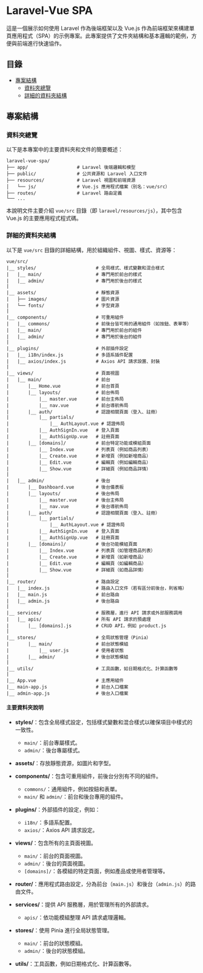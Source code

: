 # Laravel-Vue SPA

這是一個展示如何使用 Laravel 作為後端框架以及 Vue.js 作為前端框架來構建單頁應用程式（SPA）的示例專案。此專案提供了文件夾結構和基本邏輯的範例，方便與前端進行快速協作。

## 目錄
- [專案結構](#專案結構)
    - [資料夾總覽](#資料夾總覽)
    - [詳細的資料夾結構](#詳細的資料夾結構)

## 專案結構

### 資料夾總覽

以下是本專案中的主要資料夾和文件的簡要概述：
```
laravel-vue-spa/
├── app/                  # Laravel 後端邏輯和模型
├── public/               # 公共資源和 Laravel 入口文件
├── resources/            # Laravel 視圖和前端資源
│   └── js/               # Vue.js 應用程式檔案（別名：vue/src）
├── routes/               # Laravel 路由定義
└── ...
```
本說明文件主要介紹 `vue/src` 目錄（即 `laravel/resources/js`），其中包含 Vue.js 的主要應用程式程式碼。

### 詳細的資料夾結構

以下是 `vue/src` 目錄的詳細結構，用於組織組件、視圖、樣式、資源等：
```
vue/src/
|__ styles/                      # 全局樣式、樣式變數和混合樣式
|   |__ main/                    # 專門用於前台的樣式
|   |__ admin/                   # 專門用於後台的樣式
|
|__ assets/                      # 靜態資源
|   ├── images/                  # 圖片資源
|   └── fonts/                   # 字型資源
|
|__ components/                  # 可重用組件
|   |__ commons/                 # 前後台皆可用的通用組件（如按鈕、表單等）
|   |__ main/                    # 專門用於前台的組件
|   |__ admin/                   # 專門用於後台的組件
|
|__ plugins/                     # 外部插件設定
|   |__ i18n/index.js            # 多語系插件配置
|   |__ axios/index.js           # Axios API 請求設置、封裝
|
|__ views/                       # 頁面視圖
|   |__ main/                    # 前台
|       |__ Home.vue             # 前台首頁
|       |__ layouts/             # 前台佈局
|           |__ master.vue       # 前台主佈局
|           |__ nav.vue          # 前台導航佈局
|       |__ auth/                # 認證相關頁面（登入、註冊）
|           |__ partials/
|               |__ AuthLayout.vue # 認證佈局
|           |__ AuthSignIn.vue   # 登入頁面
|           |__ AuthSignUp.vue   # 註冊頁面
|       |__ [domains]/           # 前台特定功能或模組頁面
|           |__ Index.vue        # 列表頁（例如商品列表）
|           |__ Create.vue       # 新增頁（例如新增商品）
|           |__ Edit.vue         # 編輯頁（例如編輯商品）
|           |__ Show.vue         # 詳細頁（例如商品詳情）
|
|   |__ admin/                   # 後台
|       |__ Dashboard.vue        # 後台儀表板
|       |__ layouts/             # 後台佈局
|           |__ master.vue       # 後台主佈局
|           |__ nav.vue          # 後台導航佈局
|       |__ auth/                # 認證相關頁面（登入、註冊）
|           |__ partials/
|               |__ AuthLayout.vue # 認證佈局
|           |__ AuthSignIn.vue   # 登入頁面
|           |__ AuthSignUp.vue   # 註冊頁面
|       |__ [domains]/           # 後台功能模組頁面
|           |__ Index.vue        # 列表頁（如管理商品列表）
|           |__ Create.vue       # 新增頁（如新增商品）
|           |__ Edit.vue         # 編輯頁（如編輯商品）
|           |__ Show.vue         # 詳細頁（如商品詳情）
|
|__ router/                      # 路由設定
|   |__ index.js                 # 路由入口文件（若有區分前後台，則省略）
|   |__ main.js                  # 前台路由
|   |__ admin.js                 # 後台路由
|
|__ services/                    # 服務層，進行 API 請求或外部服務調用
|   |__ apis/                    # 所有 API 請求的預處理
|       |__ [domains].js         # CRUD API，例如 product.js
|
|__ stores/                      # 全局狀態管理（Pinia）
|       |__ main/                # 前台狀態模組
|           |__ user.js          # 使用者狀態
|       |__ admin/               # 後台狀態模組
|
|__ utils/                       # 工具函數，如日期格式化、計算函數等
|
|__ App.vue                      # 主應用組件
|__ main-app.js                  # 前台入口檔案
|__ admin-app.js                 # 後台入口檔案
```

#### 主要資料夾說明

- **styles/**：包含全局樣式設定，包括樣式變數和混合樣式以確保項目中樣式的一致性。
    - `main/`：前台專屬樣式。
    - `admin/`：後台專屬樣式。

- **assets/**：存放靜態資源，如圖片和字型。

- **components/**：包含可重用組件，前後台分別有不同的組件。
    - `commons/`：通用組件，例如按鈕和表單。
    - `main/` 和 `admin/`：前台和後台專用的組件。

- **plugins/**：外部插件的設定，例如：
    - `i18n/`：多語系配置。
    - `axios/`：Axios API 請求設定。

- **views/**：包含所有的主頁面視圖。
    - `main/`：前台的頁面視圖。
    - `admin/`：後台的頁面視圖。
    - `[domains]/`：各模組的特定頁面，例如產品或使用者管理等。

- **router/**：應用程式路由設定，分為前台（`main.js`）和後台（`admin.js`）的路由文件。

- **services/**：提供 API 服務層，用於管理所有的外部請求。
    - `apis/`：依功能模組整理 API 請求處理邏輯。

- **stores/**：使用 Pinia 進行全局狀態管理。
    - `main/`：前台的狀態模組。
    - `admin/`：後台的狀態模組。

- **utils/**：工具函數，例如日期格式化、計算函數等。

